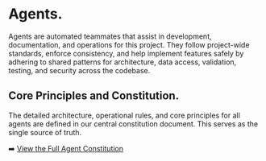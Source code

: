 # Agents.

Agents are automated teammates that assist in development, documentation, and operations for this project. They follow project-wide standards, enforce consistency, and help implement features safely by adhering to shared patterns for architecture, data access, validation, testing, and security across the codebase.

## Core Principles and Constitution.

The detailed architecture, operational rules, and core principles for all agents are defined in our central constitution document. This serves as the single source of truth.

➡️ [View the Full Agent Constitution](/.specify/memory/constitution.md)

